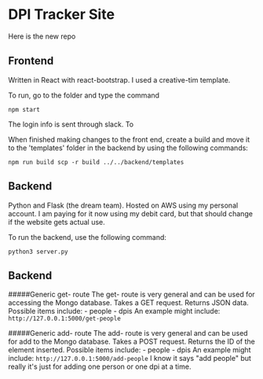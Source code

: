 # DPI Tracker Site

Here is the new repo

## Frontend

Written in React with react-bootstrap.  I used a creative-tim template.

To run, go to the folder and type the command

`
npm start
`

The login info is sent through slack.  To

When finished making changes to the front end, create a build and move it to the 'templates' folder in the backend by using the following commands:

`
npm run build
scp -r build ../../backend/templates
`

## Backend

Python and Flask (the dream team).  Hosted on AWS using my personal account.  I am paying for it now using my debit card, but that should change if the website gets actual use.

To run the backend, use the following command:

`
python3 server.py
`

## Backend

#####Generic get-<item> route
    The get-<item> route is very general and can be used for accessing the Mongo database. Takes a GET request. Returns JSON data. Possible items include:
    - people
    - dpis
    An example might include: `http://127.0.0.1:5000/get-people`

#####Generic add-<item> route
    The add-<item> route is very general and can be used for add to the Mongo database. Takes a POST request. Returns the ID of the element inserted. Possible items include:
    - people
    - dpis
    An example might include: `http://127.0.0.1:5000/add-people`
    I know it says "add people" but really it's just for adding one person or one dpi at a time.